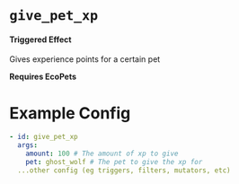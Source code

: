 # `give_pet_xp`
#### Triggered Effect

Gives experience points for a certain pet

**Requires EcoPets**

# Example Config
```yaml
- id: give_pet_xp
  args:
    amount: 100 # The amount of xp to give
    pet: ghost_wolf # The pet to give the xp for
  ...other config (eg triggers, filters, mutators, etc)
```